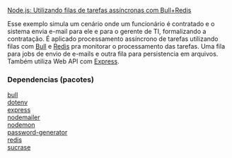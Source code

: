 [Node.js: Utilizando filas de tarefas assíncronas com Bull+Redis](https://dev.to/cadutech/node-js-utilizando-filas-de-tarefas-assincronas-com-bull-redis-2kg0)

Esse exemplo simula um cenário onde um funcionário é contratado e o sistema envia e-mail para ele e para o gerente de TI, formalizando a contratação.
É aplicado processamento assíncrono de tarefas utilizando filas com [Bull](https://optimalbits.github.io/bull/) e [Redis](https://redis.io) pra monitorar o processamento das tarefas. Uma fila para jobs de envio de e-mails e outra fila para persistencia em arquivos. Também utiliza Web API com [Express](http://expressjs.com).

### Dependencias (pacotes)

[bull](https://www.npmjs.com/package/bull)<br>
[dotenv](https://www.npmjs.com/package/dotenv)<br>
[express](https://www.npmjs.com/package/express)<br>
[nodemailer](https://www.npmjs.com/package/nodemailer)<br>
[nodemon](https://www.npmjs.com/package/nodemon)<br>
[password-generator](https://www.npmjs.com/package/password-generator)<br>
[redis](https://www.npmjs.com/package/redis)<br>
[sucrase](https://www.npmjs.com/package/sucrase)

